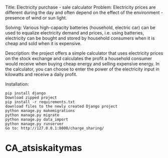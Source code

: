 Title: Electricity purchase - sale calculator
Problem: Electricity prices are different during the day and often depend on the effect of the environment - presence of wind or sun light.

Solving: Various high-capacity batteries (household, electric car) can be used to equalize electricity demand and prices, i.e. using batteries, electricity can be bought and stored by household consumers when it is cheap and sold when it is expensive.

Description: the project offers a simple calculator that uses electricity prices on the stock exchange and calculates the profit a household consumer would receive when buying cheap energy and selling expensive energy. In the calculator, you can choose to enter the power of the electricity input in kilowatts and receive a daily profit.

Installation:

    pip install django
    Download zipped project
    pip install -r requirements.txt
    download files to the newly created Django project
    python manage.py makemigrations
    python manage.py migrate
    python manage.py data_import
    python manage.py runserver
    Go to: http://127.0.0.1:8000/charge_sharing/


# CA_atsiskaitymas
